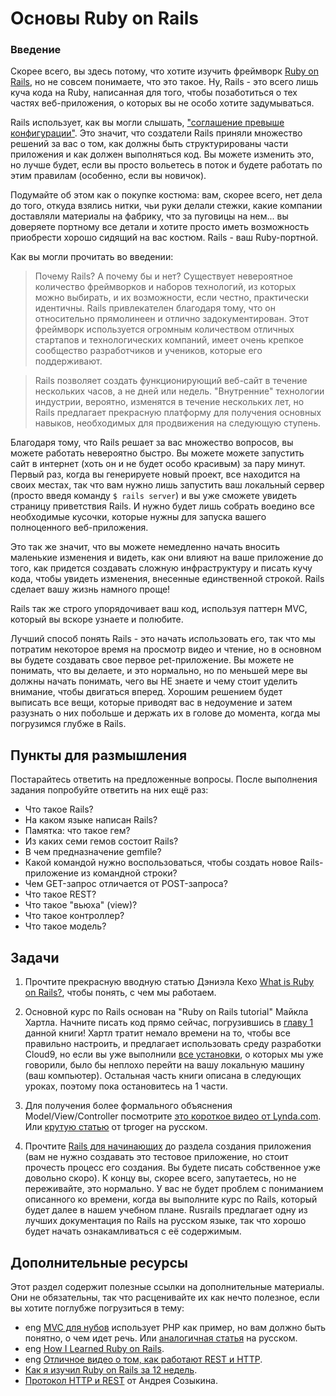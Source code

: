 # Основы Ruby on Rails

### Введение

Скорее всего, вы здесь потому, что хотите изучить фреймворк [Ruby on Rails](http://rubyonrails.org/), но не совсем понимаете, что это такое. Ну, Rails - это всего лишь куча кода на Ruby, написанная для того, чтобы позаботиться о тех частях веб-приложения, о которых вы не особо хотите задумываться.

Rails использует, как вы могли слышать, ["соглашение превыше конфигурации"](https://rubyonrails.org/doctrine/ru#convention-over-configuration). Это значит, что создатели Rails приняли множество решений за вас о том, как должны быть структурированы части приложения и как должен выполняться код. Вы можете изменить это, но лучше будет, если вы просто вольетесь в поток и будете работать по этим правилам (особенно, если вы новичок).

Подумайте об этом как о покупке костюма: вам, скорее всего, нет дела до того, откуда взялись нитки, чьи руки делали стежки, какие компании доставляли материалы на фабрику, что за пуговицы на нем... вы доверяете портному все детали и хотите просто иметь возможность приобрести хорошо сидящий на вас костюм. Rails - ваш Ruby-портной.

Как вы могли прочитать во введении:

> Почему Rails? А почему бы и нет? Существует невероятное количество фреймворков и наборов технологий, из которых можно выбирать, и их возможности, если честно, практически идентичны. Rails привлекателен благодаря тому, что он относительно прямолинеен и отлично задокументирован. Этот фреймворк используется огромным количеством отличных стартапов и технологических компаний, имеет очень крепкое сообщество разработчиков и учеников, которые его поддерживают.

> Rails позволяет создать функционирующий веб-сайт в течение нескольких часов, а не дней или недель. "Внутренние" технологии индустрии, вероятно, изменятся в течение нескольких лет, но Rails предлагает прекрасную платформу для получения основных навыков, необходимых для продвижения на следующую ступень.

Благодаря тому, что Rails решает за вас множество вопросов, вы можете работать невероятно быстро. Вы можете можете запустить сайт в интернет (хоть он и не будет особо красивым) за пару минут. Первый раз, когда вы генерируете новый проект, все находится на своих местах, так что вам нужно лишь запустить ваш локальный сервер (просто введя команду `$ rails server`) и вы уже сможете увидеть страницу приветствия Rails. И нужно будет лишь собрать воедино все необходимые кусочки, которые нужны для запуска вашего полноценного веб-приложения.

Это так же значит, что вы можете немедленно начать вносить маленькие изменения и видеть, как они влияют на ваше приложение до того, как придется создавать сложную инфраструктуру и писать кучу кода, чтобы увидеть изменения, внесенные единственной строкой. Rails сделает вашу жизнь намного проще!

Rails так же строго упорядочивает ваш код, используя паттерн MVC, который вы вскоре узнаете и полюбите.

Лучший способ понять Rails - это начать использовать его, так что мы потратим некоторое время на просмотр видео и чтение, но в основном вы будете создавать свое первое pet-приложение. Вы можете не понимать, что вы делаете, и это нормально, но по меньшей мере вы должны начать понимать, чего вы НЕ знаете и чему стоит уделить внимание, чтобы двигаться вперед. Хорошим решением будет выписать все вещи, которые приводят вас в недоумение и затем разузнать о них побольше и держать их в голове до момента, когда мы погрузимся глубже в Rails.

## Пункты для размышления

Постарайтесь ответить на предложенные вопросы. После выполнения задания попробуйте ответить на них ещё раз:

- Что такое Rails?
- На каком языке написан Rails?
- Памятка: что такое гем?
- Из каких семи гемов состоит Rails?
- В чем предназначение gemfile?
- Какой командой нужно воспользоваться, чтобы создать новое Rails-приложение из командной строки?
- Чем GET-запрос отличается от POST-запроса?
- Что такое REST?
- Что такое "вьюха" (view)?
- Что такое контроллер?
- Что такое модель?

## Задачи

1. Прочтите прекрасную вводную статью Дэниэла Кехо [What is Ruby on Rails?](http://railsapps.github.io/what-is-ruby-rails.html), чтобы понять, с чем мы работаем.

2. Основной курс по Rails основан на "Ruby on Rails tutorial" Майкла Хартла. Начните писать код прямо сейчас, погрузившись в [главу 1](https://www.softcover.io/read/db8803f7/ruby_on_rails_tutorial_3rd_edition_russian/beginning) данной книги! Хартл тратит немало времени на то, чтобы все правильно настроить, и предлагает использовать среду разработки Cloud9, но если вы уже выполнили [все установки](https://vectree.ru/task/43/4/0), о которых мы уже говорили, было бы неплохо перейти на вашу локальную машину (ваш компьютер). Остальная часть книги описана в следующих уроках, поэтому пока остановитесь на 1 части.

3. Для получения более формального объяснения Model/View/Controller посмотрите [это короткое видео от Lynda.com](http://www.youtube.com/watch?v=3mQjtk2YDkM). Или [крутую статью](https://tproger.ru/articles/mvc/) от tproger <span class="btn-fill btn btn-xs btn-warning">на русском</span>.

4. Прочтите [Rails для начинающих](http://rusrails.ru/getting-started-with-rails) до раздела создания приложения (вам не нужно создавать это тестовое приложение, но стоит прочесть процесс его создания. Вы будете писать собственное уже довольно скоро). К концу вы, скорее всего, запутаетесь, но не переживайте, это нормально. У вас не будет проблем с пониманием описанного ко времени, когда вы выполните курс по Rails, который будет далее в нашем учебном плане. Rusrails предлагает одну из лучших документация по Rails на русском языке, так что хорошо будет начать ознакамливаться с её содержимым.

## Дополнительные ресурсы

Этот раздел содержит полезные ссылки на дополнительные материалы. Они не обязательны, так что расценивайте их как нечто полезное, если вы хотите поглубже погрузиться в тему:

- <span class="btn-fill btn btn-xs btn-success">eng</span> [MVC для нубов](http://net.tutsplus.com/tutorials/other/mvc-for-noobs/) использует PHP как пример, но вам должно быть понятно, о чем идет речь. Или [аналогичная статья](https://code.tutsplus.com/ru/tutorials/a-beginners-guide-to-http-and-rest--net-16340) <span class="btn-fill btn btn-xs btn-warning">на русском</span>.
- <span class="btn-fill btn btn-xs btn-success">eng</span> [How I Learned Ruby on Rails](https://medium.com/how-i-learned-ruby-rails/e08c94e2a51e).
- <span class="btn-fill btn btn-xs btn-success">eng</span> [Отличное видео о том, как работают REST и HTTP](https://www.youtube.com/watch?v=Q-BpqyOT3a8).
- [Как я изучил Ruby on Rails за 12 недель](http://frey.su/how-i-learned-ruby-on-rails-in-12-weeks).
- [Протокол HTTP и REST](https://www.youtube.com/watch?v=RlccXUx4LVw) от Андрея Созыкина.
